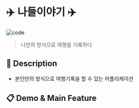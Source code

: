 # ✈️ 나들이야기 ✈️
![code](https://img.shields.io/badge/Code-JAVA-orange)
> 나만의 방식으로 여행을 기록하다

## 📖 Description
- 본인만의 방식으로 여행기록을 할 수 있는 어플리케이션

## 📋 Demo & Main Feature
